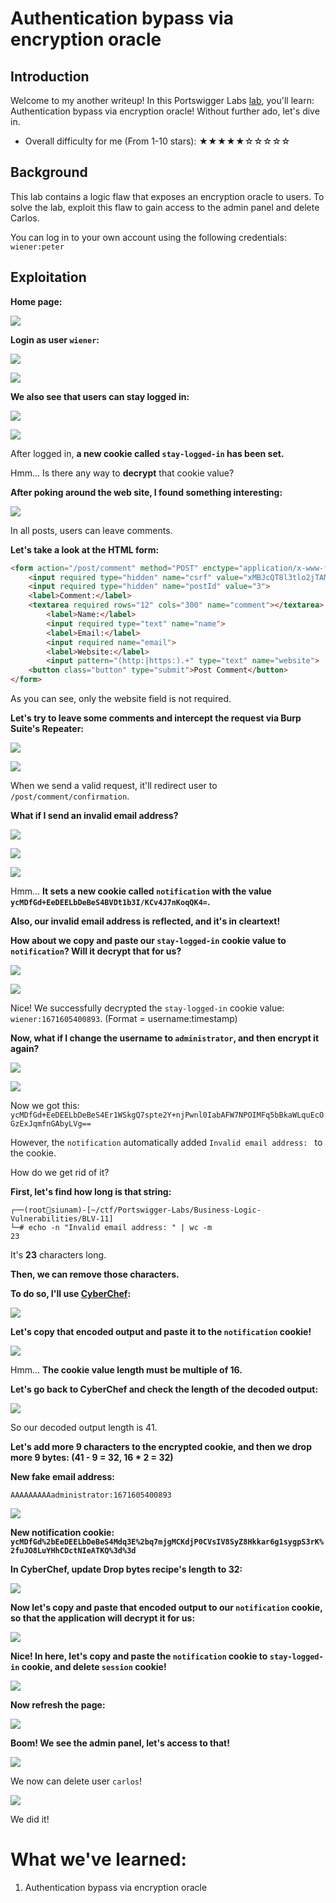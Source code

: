 # Authentication bypass via encryption oracle

## Introduction

Welcome to my another writeup! In this Portswigger Labs [lab](https://portswigger.net/web-security/logic-flaws/examples/lab-logic-flaws-authentication-bypass-via-encryption-oracle), you'll learn: Authentication bypass via encryption oracle! Without further ado, let's dive in.

- Overall difficulty for me (From 1-10 stars): ★★★★★☆☆☆☆☆

## Background

This lab contains a logic flaw that exposes an encryption oracle to users. To solve the lab, exploit this flaw to gain access to the admin panel and delete Carlos.

You can log in to your own account using the following credentials: `wiener:peter`

## Exploitation

**Home page:**

![](https://github.com/siunam321/CTF-Writeups/blob/main/Portswigger-Labs/Business-Logic-Vulnerabilities/BLV-11/images/Pasted%20image%2020221221013810.png)

**Login as user `wiener`:**

![](https://github.com/siunam321/CTF-Writeups/blob/main/Portswigger-Labs/Business-Logic-Vulnerabilities/BLV-11/images/Pasted%20image%2020221221013832.png)

![](https://github.com/siunam321/CTF-Writeups/blob/main/Portswigger-Labs/Business-Logic-Vulnerabilities/BLV-11/images/Pasted%20image%2020221221013844.png)

**We also see that users can stay logged in:**

![](https://github.com/siunam321/CTF-Writeups/blob/main/Portswigger-Labs/Business-Logic-Vulnerabilities/BLV-11/images/Pasted%20image%2020221221014951.png)

![](https://github.com/siunam321/CTF-Writeups/blob/main/Portswigger-Labs/Business-Logic-Vulnerabilities/BLV-11/images/Pasted%20image%2020221221015056.png)

After logged in, **a new cookie called `stay-logged-in` has been set.**

Hmm... Is there any way to **decrypt** that cookie value?

**After poking around the web site, I found something interesting:**

![](https://github.com/siunam321/CTF-Writeups/blob/main/Portswigger-Labs/Business-Logic-Vulnerabilities/BLV-11/images/Pasted%20image%2020221221020012.png)

In all posts, users can leave comments.

**Let's take a look at the HTML form:**
```html
<form action="/post/comment" method="POST" enctype="application/x-www-form-urlencoded">
	<input required type="hidden" name="csrf" value="xMBJcQT8l3tlo2jTAMnr78eLKCi1p7tG">
	<input required type="hidden" name="postId" value="3">
	<label>Comment:</label>
	<textarea required rows="12" cols="300" name="comment"></textarea>
		<label>Name:</label>
		<input required type="text" name="name">
		<label>Email:</label>
		<input required name="email">
		<label>Website:</label>
		<input pattern="(http:|https:).+" type="text" name="website">
	<button class="button" type="submit">Post Comment</button>
</form>
```

As you can see, only the website field is not required.

**Let's try to leave some comments and intercept the request via Burp Suite's Repeater:**

![](https://github.com/siunam321/CTF-Writeups/blob/main/Portswigger-Labs/Business-Logic-Vulnerabilities/BLV-11/images/Pasted%20image%2020221221020307.png)

![](https://github.com/siunam321/CTF-Writeups/blob/main/Portswigger-Labs/Business-Logic-Vulnerabilities/BLV-11/images/Pasted%20image%2020221221020340.png)

When we send a valid request, it'll redirect user to `/post/comment/confirmation`.

**What if I send an invalid email address?**

![](https://github.com/siunam321/CTF-Writeups/blob/main/Portswigger-Labs/Business-Logic-Vulnerabilities/BLV-11/images/Pasted%20image%2020221221020447.png)

![](https://github.com/siunam321/CTF-Writeups/blob/main/Portswigger-Labs/Business-Logic-Vulnerabilities/BLV-11/images/Pasted%20image%2020221221020703.png)

![](https://github.com/siunam321/CTF-Writeups/blob/main/Portswigger-Labs/Business-Logic-Vulnerabilities/BLV-11/images/Pasted%20image%2020221221020829.png)

Hmm... **It sets a new cookie called `notification` with the value `ycMDfGd+EeDEELbDeBeS4BVDt1b3I/KCv4J7nKoqQK4=`.**

**Also, our invalid email address is reflected, and it's in cleartext!**

**How about we copy and paste our `stay-logged-in` cookie value to `notification`? Will it decrypt that for us?**

![](https://github.com/siunam321/CTF-Writeups/blob/main/Portswigger-Labs/Business-Logic-Vulnerabilities/BLV-11/images/Pasted%20image%2020221221021345.png)

![](https://github.com/siunam321/CTF-Writeups/blob/main/Portswigger-Labs/Business-Logic-Vulnerabilities/BLV-11/images/Pasted%20image%2020221221021356.png)

Nice! We successfully decrypted the `stay-logged-in` cookie value: `wiener:1671605400893`. (Format = username:timestamp)

**Now, what if I change the username to `administrator`, and then encrypt it again?**

![](https://github.com/siunam321/CTF-Writeups/blob/main/Portswigger-Labs/Business-Logic-Vulnerabilities/BLV-11/images/Pasted%20image%2020221221021631.png)

![](https://github.com/siunam321/CTF-Writeups/blob/main/Portswigger-Labs/Business-Logic-Vulnerabilities/BLV-11/images/Pasted%20image%2020221221021710.png)

Now we got this: `ycMDfGd+EeDEELbDeBeS4Er1WSkgQ7spte2Y+njPwnl0IabAFW7NPOIMFq5bBkaWLquEcOGzExJqmfnGAbyLVg==`

However, the `notification` automatically added `Invalid email address: ` to the cookie.

How do we get rid of it?

**First, let's find how long is that string:**
```
┌──(root🌸siunam)-[~/ctf/Portswigger-Labs/Business-Logic-Vulnerabilities/BLV-11]
└─# echo -n "Invalid email address: " | wc -m
23
```

It's **23** characters long.

**Then, we can remove those characters.**

**To do so, I'll use [CyberChef](https://gchq.github.io/CyberChef/):**

![](https://github.com/siunam321/CTF-Writeups/blob/main/Portswigger-Labs/Business-Logic-Vulnerabilities/BLV-11/images/Pasted%20image%2020221221023603.png)

**Let's copy that encoded output and paste it to the `notification` cookie!**

![](https://github.com/siunam321/CTF-Writeups/blob/main/Portswigger-Labs/Business-Logic-Vulnerabilities/BLV-11/images/Pasted%20image%2020221221023653.png)

Hmm... **The cookie value length must be multiple of 16.**

**Let's go back to CyberChef and check the length of the decoded output:**

![](https://github.com/siunam321/CTF-Writeups/blob/main/Portswigger-Labs/Business-Logic-Vulnerabilities/BLV-11/images/Pasted%20image%2020221221024002.png)

So our decoded output length is 41.

**Let's add more 9 characters to the encrypted cookie, and then we drop more 9 bytes: (41 - 9 = 32, 16 * 2 = 32)**

**New fake email address:**
```
AAAAAAAAAadministrator:1671605400893
```

![](https://github.com/siunam321/CTF-Writeups/blob/main/Portswigger-Labs/Business-Logic-Vulnerabilities/BLV-11/images/Pasted%20image%2020221221024421.png)

**New notification cookie: `ycMDfGd%2bEeDEELbDeBeS4Mdq3E%2bq7mjgMCKdjP0CVsIV8SyZ8Hkkar6g1sygpS3rK%2fuJO8LuYHhCDctNIeATKQ%3d%3d`**

**In CyberChef, update Drop bytes recipe's length to 32:**

![](https://github.com/siunam321/CTF-Writeups/blob/main/Portswigger-Labs/Business-Logic-Vulnerabilities/BLV-11/images/Pasted%20image%2020221221024547.png)

**Now let's copy and paste that encoded output to our `notification` cookie, so that the application will decrypt it for us:**

![](https://github.com/siunam321/CTF-Writeups/blob/main/Portswigger-Labs/Business-Logic-Vulnerabilities/BLV-11/images/Pasted%20image%2020221221024630.png)

**Nice! In here, let's copy and paste the `notification` cookie to `stay-logged-in` cookie, and delete `session` cookie!**

![](https://github.com/siunam321/CTF-Writeups/blob/main/Portswigger-Labs/Business-Logic-Vulnerabilities/BLV-11/images/Pasted%20image%2020221221024824.png)

**Now refresh the page:**

![](https://github.com/siunam321/CTF-Writeups/blob/main/Portswigger-Labs/Business-Logic-Vulnerabilities/BLV-11/images/Pasted%20image%2020221221024842.png)

**Boom! We see the admin panel, let's access to that!**

![](https://github.com/siunam321/CTF-Writeups/blob/main/Portswigger-Labs/Business-Logic-Vulnerabilities/BLV-11/images/Pasted%20image%2020221221024902.png)

We now can delete user `carlos`!

![](https://github.com/siunam321/CTF-Writeups/blob/main/Portswigger-Labs/Business-Logic-Vulnerabilities/BLV-11/images/Pasted%20image%2020221221024920.png)

We did it!

# What we've learned:

1. Authentication bypass via encryption oracle